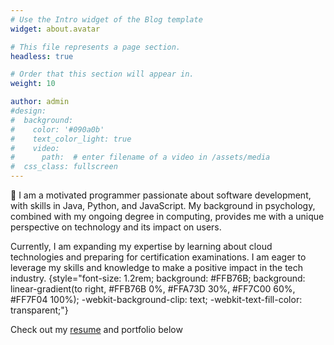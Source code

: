 ```yaml
---
# Use the Intro widget of the Blog template
widget: about.avatar

# This file represents a page section.
headless: true

# Order that this section will appear in.
weight: 10

author: admin
#design:
#  background:
#    color: '#090a0b'
#    text_color_light: true
#    video:
#      path:  # enter filename of a video in /assets/media
#  css_class: fullscreen
---
```


👋 I am a motivated programmer passionate about software development, with skills in Java, Python, and JavaScript. My background in psychology, combined with my ongoing degree in computing, provides me with a unique perspective on technology and its impact on users.

Currently, I am expanding my expertise by learning about cloud technologies and preparing for certification examinations. I am eager to leverage my skills and knowledge to make a positive impact in the tech industry.
{style="font-size: 1.2rem; background: #FFB76B; background: linear-gradient(to right, #FFB76B 0%, #FFA73D 30%, #FF7C00 60%, #FF7F04 100%); -webkit-background-clip: text; -webkit-text-fill-color: transparent;"}

Check out my [resume](/portfolio/about/) and portfolio below
